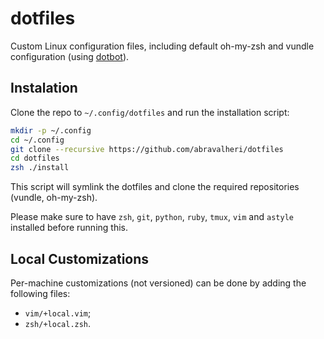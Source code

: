 # dotfiles
Custom Linux configuration files, including default oh-my-zsh and
vundle configuration
(using [dotbot](https://github.com/anishathalye/dotbot/)).

## Instalation

Clone the repo to `~/.config/dotfiles` and run the installation script:

```bash
mkdir -p ~/.config
cd ~/.config
git clone --recursive https://github.com/abravalheri/dotfiles
cd dotfiles
zsh ./install
```

This script will symlink the dotfiles and clone the required repositories
(vundle, oh-my-zsh).

Please make sure to have `zsh`, `git`, `python`, `ruby`, `tmux`, `vim` and `astyle` installed before running this.

## Local Customizations

Per-machine customizations (not versioned) can be done by adding the following files:

- `vim/+local.vim`;
- `zsh/+local.zsh`.

